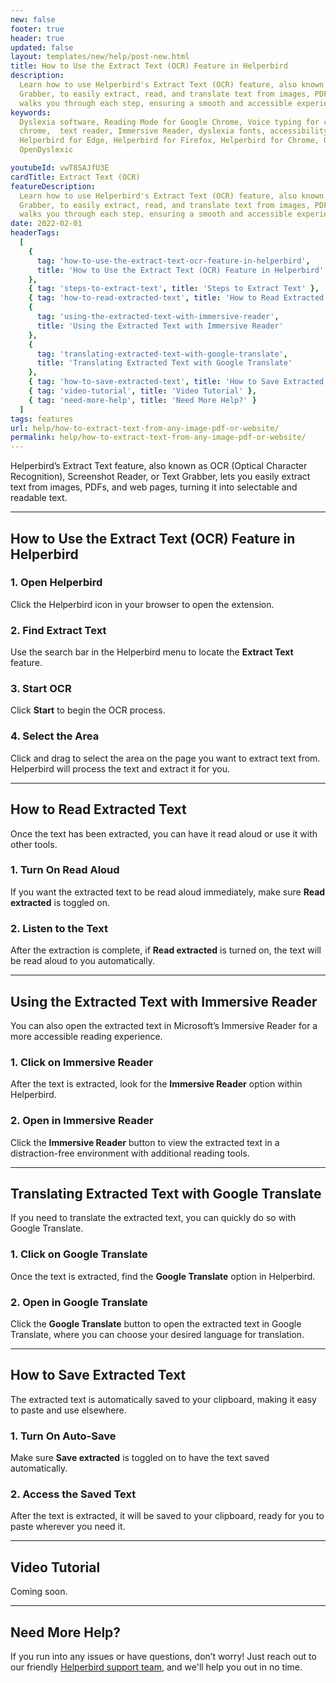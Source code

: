 ```yaml
---
new: false
footer: true
header: true
updated: false
layout: templates/new/help/post-new.html
title: How to Use the Extract Text (OCR) Feature in Helperbird
description:
  Learn how to use Helperbird's Extract Text (OCR) feature, also known as Screenshot Reader or Text
  Grabber, to easily extract, read, and translate text from images, PDFs, and web pages. This guide
  walks you through each step, ensuring a smooth and accessible experience.
keywords:
  Dyslexia software, Reading Mode for Google Chrome, Voice typing for chrome, Text to speech for
  chrome,  text reader, Immersive Reader, dyslexia fonts, accessibility software, dyslexia software,
  Helperbird for Edge, Helperbird for Firefox, Helperbird for Chrome, Opendyslexic for Chrome,
  OpenDyslexic

youtubeId: vwT8SAJfU3E
cardTitle: Extract Text (OCR)
featureDescription:
  Learn how to use Helperbird's Extract Text (OCR) feature, also known as Screenshot Reader or Text
  Grabber, to easily extract, read, and translate text from images, PDFs, and web pages. This guide
  walks you through each step, ensuring a smooth and accessible experience.
date: 2022-02-01
headerTags:
  [
    {
      tag: 'how-to-use-the-extract-text-ocr-feature-in-helperbird',
      title: 'How to Use the Extract Text (OCR) Feature in Helperbird'
    },
    { tag: 'steps-to-extract-text', title: 'Steps to Extract Text' },
    { tag: 'how-to-read-extracted-text', title: 'How to Read Extracted Text' },
    {
      tag: 'using-the-extracted-text-with-immersive-reader',
      title: 'Using the Extracted Text with Immersive Reader'
    },
    {
      tag: 'translating-extracted-text-with-google-translate',
      title: 'Translating Extracted Text with Google Translate'
    },
    { tag: 'how-to-save-extracted-text', title: 'How to Save Extracted Text' },
    { tag: 'video-tutorial', title: 'Video Tutorial' },
    { tag: 'need-more-help', title: 'Need More Help?' }
  ]
tags: features
url: help/how-to-extract-text-from-any-image-pdf-or-website/
permalink: help/how-to-extract-text-from-any-image-pdf-or-website/
---
```


Helperbird’s Extract Text feature, also known as OCR (Optical Character Recognition), Screenshot
Reader, or Text Grabber, lets you easily extract text from images, PDFs, and web pages, turning it
into selectable and readable text.

---

## How to Use the Extract Text (OCR) Feature in Helperbird

### 1. Open Helperbird

Click the Helperbird icon in your browser to open the extension.

### 2. Find Extract Text

Use the search bar in the Helperbird menu to locate the **Extract Text** feature.

### 3. Start OCR

Click **Start** to begin the OCR process.

### 4. Select the Area

Click and drag to select the area on the page you want to extract text from. Helperbird will process
the text and extract it for you.

---

## How to Read Extracted Text

Once the text has been extracted, you can have it read aloud or use it with other tools.

### 1. Turn On Read Aloud

If you want the extracted text to be read aloud immediately, make sure **Read extracted** is toggled
on.

### 2. Listen to the Text

After the extraction is complete, if **Read extracted** is turned on, the text will be read aloud to
you automatically.

---

## Using the Extracted Text with Immersive Reader

You can also open the extracted text in Microsoft’s Immersive Reader for a more accessible reading
experience.

### 1. Click on Immersive Reader

After the text is extracted, look for the **Immersive Reader** option within Helperbird.

### 2. Open in Immersive Reader

Click the **Immersive Reader** button to view the extracted text in a distraction-free environment
with additional reading tools.

---

## Translating Extracted Text with Google Translate

If you need to translate the extracted text, you can quickly do so with Google Translate.

### 1. Click on Google Translate

Once the text is extracted, find the **Google Translate** option in Helperbird.

### 2. Open in Google Translate

Click the **Google Translate** button to open the extracted text in Google Translate, where you can
choose your desired language for translation.

---

## How to Save Extracted Text

The extracted text is automatically saved to your clipboard, making it easy to paste and use
elsewhere.

### 1. Turn On Auto-Save

Make sure **Save extracted** is toggled on to have the text saved automatically.

### 2. Access the Saved Text

After the text is extracted, it will be saved to your clipboard, ready for you to paste wherever you
need it.

---

## Video Tutorial

Coming soon.

---

## Need More Help?

If you run into any issues or have questions, don’t worry! Just reach out to our friendly
[Helperbird support team](/support/), and we'll help you out in no time.
